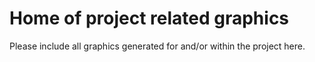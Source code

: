 # Home of project related graphics

Please include all graphics generated for and/or within the project here.